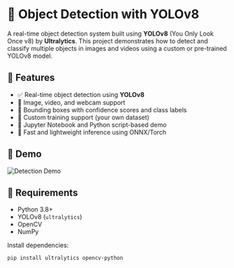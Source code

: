 # 🎯 Object Detection with YOLOv8

A real-time object detection system built using **YOLOv8** (You Only Look Once v8) by **Ultralytics**. This project demonstrates how to detect and classify multiple objects in images and videos using a custom or pre-trained YOLOv8 model.

## 🧠 Features

- ✅ Real-time object detection using **YOLOv8**
- 📸 Image, video, and webcam support
- 🧾 Bounding boxes with confidence scores and class labels
- 🔄 Custom training support (your own dataset)
- 🧪 Jupyter Notebook and Python script-based demo
- 🚀 Fast and lightweight inference using ONNX/Torch

## 📸 Demo

![Detection Demo](./outputs/demo.png) <!-- Replace with your own image or GIF -->

## 🔧 Requirements

- Python 3.8+
- YOLOv8 (`ultralytics`)
- OpenCV
- NumPy

Install dependencies:

```bash
pip install ultralytics opencv-python
